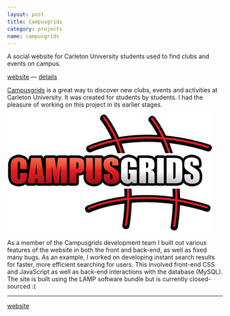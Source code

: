 ```yaml
---
layout: post
title: Campusgrids
category: projects
name: campusgrids
---
```


A social website for Carleton University students used to find clubs and events on campus.

[website](http://campusgrids.com/) &mdash; [details](/projects/campusgrids)
<!-- truncate_here -->

[Campusgrids](http://campusgrids.com/) is a great way to discover new clubs, events and activities at Carleton University. It was created for students by students. I had the pleasure of working on this project in its earlier stages.

![Campusgrids Logo](/img/campusgrids.png "Campusgrids Logo")

As a member of the Campusgrids development team I built out various features of the website in both the front and back-end, as well as fixed many bugs. As an example, I worked on developing instant search results for faster, more efficient searching for users. This involved front-end CSS and JavaScript as well as back-end interactions with the database (MySQL). The site is built using the LAMP software bundle but is currently closed-sourced :(

- - -

[website](http://campusgrids.com/)
